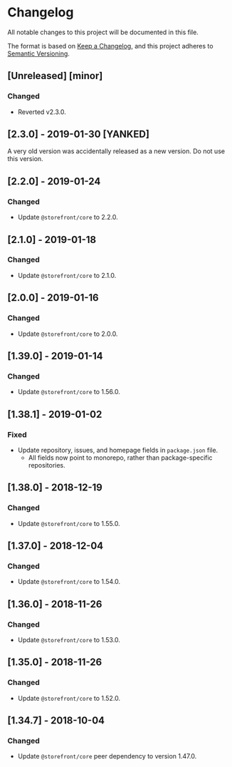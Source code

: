 # Changelog
All notable changes to this project will be documented in this file.

The format is based on [Keep a Changelog](https://keepachangelog.com/en/1.0.0/),
and this project adheres to [Semantic Versioning](https://semver.org/spec/v2.0.0.html).

## [Unreleased] [minor]
### Changed
- Reverted v2.3.0.

## [2.3.0] - 2019-01-30 [YANKED]
A very old version was accidentally released as a new version. Do not use this version.

## [2.2.0] - 2019-01-24
### Changed
- Update `@storefront/core` to 2.2.0.

## [2.1.0] - 2019-01-18
### Changed
- Update `@storefront/core` to 2.1.0.

## [2.0.0] - 2019-01-16
### Changed
- Update `@storefront/core` to 2.0.0.

## [1.39.0] - 2019-01-14
### Changed
- Update `@storefront/core` to 1.56.0.

## [1.38.1] - 2019-01-02
### Fixed
- Update repository, issues, and homepage fields in `package.json` file.
  - All fields now point to monorepo, rather than package-specific repositories.

## [1.38.0] - 2018-12-19
### Changed
- Update `@storefront/core` to 1.55.0.

## [1.37.0] - 2018-12-04
### Changed
- Update `@storefront/core` to 1.54.0.

## [1.36.0] - 2018-11-26
### Changed
- Update `@storefront/core` to 1.53.0.

## [1.35.0] - 2018-11-26
### Changed
- Update `@storefront/core` to 1.52.0.

## [1.34.7] - 2018-10-04
### Changed
- Update `@storefront/core` peer dependency to version 1.47.0.
